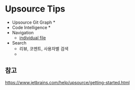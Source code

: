# Upsource Tips

* Upsource Git Graph
    * 
* Code Intelligence
    * 
* Navigation
    * [individual file](https://www.jetbrains.com/help/upsource/view-individual-files.html)
* Search
    * 리뷰, 코멘트, 사용자별 검색
    * 
    
    
## 참고

https://www.jetbrains.com/help/upsource/getting-started.html